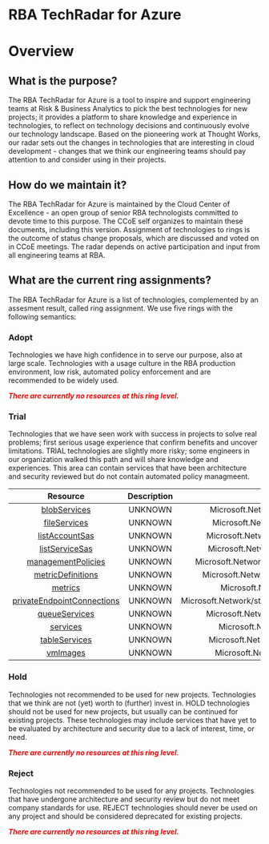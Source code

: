 
RBA TechRadar for Azure
=======================

# Overview

## What is the purpose?


The RBA TechRadar for Azure is a tool to inspire and support engineering teams at Risk & Business Analytics to pick the best technologies for new projects; it provides a platform to share knowledge and experience in technologies, to reflect on technology decisions and continuously evolve our technology landscape.  Based on the pioneering work at Thought Works, our radar sets out the changes in technologies that are interesting in cloud development - changes that we think our engineering teams should pay attention to and consider using in their projects.
## How do we maintain it?


The RBA TechRadar for Azure is maintained by the Cloud Center of Excellence - an open group of senior RBA technologists committed to devote time to this purpose.  The CCoE self organizes to maintain these documents, including this version.  Assignment of technologies to rings is the outcome of status change proposals, which are discussed and voted on in CCoE meetings.  The radar depends on active participation and input from all engineering teams at RBA.
## What are the current ring assignments?


The RBA TechRadar for Azure is a list of technologies, complemented by an assesment result, called ring assignment.  We use five rings with the following semantics:
### Adopt


Technologies we have high confidence in to serve our purpose, also at large scale.  Technologies with a usage culture in the RBA production environment, low risk, automated policy enforcement and are recommended to be widely used.  
  
***<font color="red"> There are currently no resources at this ring level. </font>***
### Trial


Technologies that we have seen work with success in projects to solve real problems;  first serious usage experience that confirm benefits and uncover limitations.  TRIAL technologies are slightly more risky; some engineers in our organization walked this path and will share knowledge and experiences.  This area can contain services that have been architecture and security reviewed but do not contain automated policy managmeent.  

|Resource|Description|Path|Status|
| :---: | :---: | :---: | :---: |
|[blobServices](https://github.com/openrba/python-azure-techradar/tree/master/Microsoft.Network/storageAccounts/blobServices)|UNKNOWN|Microsoft.Network/storageAccounts/blobServices|TRIAL|
|[fileServices](https://github.com/openrba/python-azure-techradar/tree/master/Microsoft.Network/storageAccounts/fileServices)|UNKNOWN|Microsoft.Network/storageAccounts/fileServices|TRIAL|
|[listAccountSas](https://github.com/openrba/python-azure-techradar/tree/master/Microsoft.Network/storageAccounts/listAccountSas)|UNKNOWN|Microsoft.Network/storageAccounts/listAccountSas|TRIAL|
|[listServiceSas](https://github.com/openrba/python-azure-techradar/tree/master/Microsoft.Network/storageAccounts/listServiceSas)|UNKNOWN|Microsoft.Network/storageAccounts/listServiceSas|TRIAL|
|[managementPolicies](https://github.com/openrba/python-azure-techradar/tree/master/Microsoft.Network/storageAccounts/managementPolicies)|UNKNOWN|Microsoft.Network/storageAccounts/managementPolicies|TRIAL|
|[metricDefinitions](https://github.com/openrba/python-azure-techradar/tree/master/Microsoft.Network/storageAccounts/metricDefinitions)|UNKNOWN|Microsoft.Network/storageAccounts/metricDefinitions|TRIAL|
|[metrics](https://github.com/openrba/python-azure-techradar/tree/master/Microsoft.Network/storageAccounts/metrics)|UNKNOWN|Microsoft.Network/storageAccounts/metrics|TRIAL|
|[privateEndpointConnections](https://github.com/openrba/python-azure-techradar/tree/master/Microsoft.Network/storageAccounts/privateEndpointConnections)|UNKNOWN|Microsoft.Network/storageAccounts/privateEndpointConnections|TRIAL|
|[queueServices](https://github.com/openrba/python-azure-techradar/tree/master/Microsoft.Network/storageAccounts/queueServices)|UNKNOWN|Microsoft.Network/storageAccounts/queueServices|TRIAL|
|[services](https://github.com/openrba/python-azure-techradar/tree/master/Microsoft.Network/storageAccounts/services)|UNKNOWN|Microsoft.Network/storageAccounts/services|TRIAL|
|[tableServices](https://github.com/openrba/python-azure-techradar/tree/master/Microsoft.Network/storageAccounts/tableServices)|UNKNOWN|Microsoft.Network/storageAccounts/tableServices|TRIAL|
|[vmImages](https://github.com/openrba/python-azure-techradar/tree/master/Microsoft.Network/storageAccounts/vmImages)|UNKNOWN|Microsoft.Network/storageAccounts/vmImages|TRIAL|

### Hold


Technologies not recommended to be used for new projects. Technologies that we think are not (yet) worth to (further) invest in.  HOLD technologies should not be used for new projects, but usually can be continued for existing projects.  These technologies may include services that have yet to be evaluated by architecture and security due to a lack of interest, time, or need.  
  
***<font color="red"> There are currently no resources at this ring level. </font>***
### Reject


Technologies not recommended to be used for any projects. Technologies that have undergone architecture and security review but do not meet company standards for use.  REJECT technologies should never be used on any project and should be considered deprecated for existing projects.  
  
***<font color="red"> There are currently no resources at this ring level. </font>***